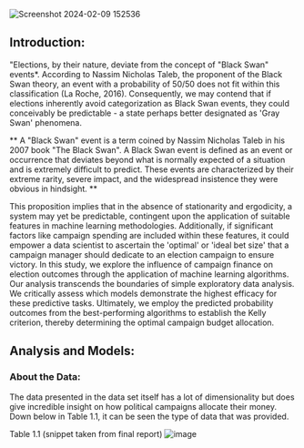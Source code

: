
![Screenshot 2024-02-09 152536](https://github.com/jmjustis/CampaignFinance/assets/119478875/b765f679-7223-4245-a9c7-f61b08a0d8a4)


## Introduction:

"Elections, by their nature, deviate from the concept of "Black Swan" events*. According to Nassim Nicholas Taleb, the proponent of the Black Swan theory, an event with a probability of 50/50 does not fit within this classification (La Roche, 2016). Consequently, we may contend that if elections inherently avoid categorization as Black Swan events, they could conceivably be predictable - a state perhaps better designated as 'Gray Swan' phenomena.

 ** 
 A "Black Swan" event is a term coined by Nassim Nicholas Taleb in his 2007 book "The Black Swan". A Black Swan event is defined as an event or occurrence that deviates beyond what is normally expected of a situation and is extremely difficult to predict. These events are characterized by their extreme rarity, severe impact, and the widespread insistence they were obvious in hindsight.
 **

This proposition implies that in the absence of stationarity and ergodicity, a system may yet be predictable, contingent upon the application of suitable features in machine learning methodologies. Additionally, if significant factors like campaign spending are included within these features, it could empower a data scientist to ascertain the 'optimal' or 'ideal bet size' that a campaign manager should dedicate to an election campaign to ensure victory.
In this study, we explore the influence of campaign finance on election outcomes through the application of machine learning algorithms. Our analysis transcends the boundaries of simple exploratory data analysis. We critically assess which models demonstrate the highest efficacy for these predictive tasks. Ultimately, we employ the predicted probability outcomes from the best-performing algorithms to establish the Kelly criterion, thereby determining the optimal campaign budget allocation.


## Analysis and Models:

### 	About the Data:
The data presented in the data set itself has a lot of dimensionality but does give incredible insight on how political campaigns allocate their money. Down below in Table 1.1, it can be seen the type of data that was provided.

Table 1.1
(snippet taken from final report)
![image](https://github.com/jmjustis/CampaignFinance/assets/119478875/69453914-33e0-4986-9a5e-d25d0fdbaa79)
